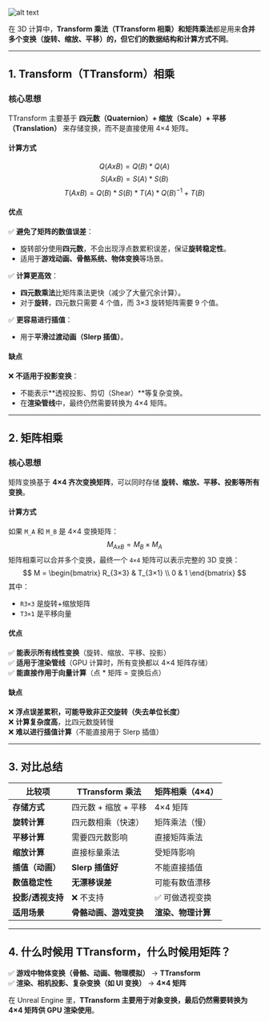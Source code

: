 ![alt text](../../assets/images/Transform_image.webp)

在 3D 计算中，**Transform 乘法（TTransform 相乘）**和**矩阵乘法**都是用来**合并多个变换（旋转、缩放、平移）**的，但它们的**数据结构和计算方式不同**。  

---

## **1. Transform（TTransform）相乘**
### **核心思想**
TTransform 主要基于 **四元数（Quaternion）+ 缩放（Scale）+ 平移（Translation）** 来存储变换，而不是直接使用 4×4 矩阵。

#### **计算方式**
$$
Q(AxB) = Q(B) * Q(A)
$$
$$
S(AxB) = S(A) * S(B)
$$
$$
T(AxB) = Q(B) * S(B) * T(A) * Q(B)^{-1} + T(B)
$$

#### **优点**
✅ **避免了矩阵的数值误差**：  
- 旋转部分使用**四元数**，不会出现浮点数累积误差，保证**旋转稳定性**。  
- 适用于**游戏动画、骨骼系统、物体变换**等场景。  

✅ **计算更高效**：  
- **四元数乘法**比矩阵乘法更快（减少了大量冗余计算）。  
- 对于**旋转**，四元数只需要 4 个值，而 3×3 旋转矩阵需要 9 个值。

✅ **更容易进行插值**：  
- 用于**平滑过渡动画（Slerp 插值）**。

#### **缺点**
❌ **不适用于投影变换**：  
- 不能表示**透视投影、剪切（Shear）**等复杂变换。  
- 在**渲染管线**中，最终仍然需要转换为 4×4 矩阵。

---

## **2. 矩阵相乘**
### **核心思想**
矩阵变换基于 **4×4 齐次变换矩阵**，可以同时存储 **旋转、缩放、平移、投影等所有变换**。

#### **计算方式**
如果 `M_A` 和 `M_B` 是 4×4 变换矩阵：
$$
M_{AxB} = M_B \times M_A
$$
矩阵相乘可以合并多个变换，最终一个 `4×4` 矩阵可以表示完整的 3D 变换：
$$
M =
\begin{bmatrix}
R_{3×3} & T_{3×1} \\
0 & 1
\end{bmatrix}
$$
其中：
- `R3×3` 是旋转+缩放矩阵
- `T3×1` 是平移向量

#### **优点**
✅ **能表示所有线性变换**（旋转、缩放、平移、投影）  
✅ **适用于渲染管线**（GPU 计算时，所有变换都以 4×4 矩阵存储）  
✅ **能直接作用于向量计算**（点 * 矩阵 = 变换后点）

#### **缺点**
❌ **浮点误差累积，可能导致非正交旋转（失去单位长度）**  
❌ **计算复杂度高**，比四元数旋转慢  
❌ **难以进行插值计算**（不能直接用于 Slerp 插值）

---

## **3. 对比总结**
| **比较项**   | **TTransform 乘法** | **矩阵相乘（4×4）** |
|-------------|-----------------|-----------------|
| **存储方式** | 四元数 + 缩放 + 平移 | 4×4 矩阵 |
| **旋转计算** | 四元数相乘（快速） | 矩阵乘法（慢） |
| **平移计算** | 需要四元数影响 | 直接矩阵乘法 |
| **缩放计算** | 直接标量乘法 | 受矩阵影响 |
| **插值（动画）** | **Slerp 插值好** | 不能直接插值 |
| **数值稳定性** | **无漂移误差** | 可能有数值漂移 |
| **投影/透视支持** | ❌ 不支持 | ✅ 可做透视变换 |
| **适用场景** | **骨骼动画、游戏变换** | **渲染、物理计算** |

---

## **4. 什么时候用 TTransform，什么时候用矩阵？**
✅ **游戏中物体变换（骨骼、动画、物理模拟）** → **TTransform**  
✅ **渲染、相机投影、复杂变换（如 UI 变换）** → **4×4 矩阵**  

在 Unreal Engine 里，**TTransform 主要用于对象变换，最后仍然需要转换为 4×4 矩阵供 GPU 渲染使用**。